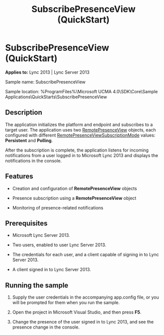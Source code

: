 ﻿---
title: SubscribePresenceView (QuickStart)
TOCTitle: SubscribePresenceView (QuickStart)
ms:assetid: 4a3d3894-80f2-4553-b719-25cc7fce92fc
ms:mtpsurl: https://msdn.microsoft.com/en-us/library/Dn454838(v=office.15)
ms:contentKeyID: 57103782
ms.date: 07/25/2014
mtps_version: v=office.15
---

# SubscribePresenceView (QuickStart)


**Applies to:** Lync 2013 | Lync Server 2013

 

Sample name: SubscribePresenceView

Sample location: %ProgramFiles%\\Microsoft UCMA 4.0\\SDK\\Core\\Sample Applications\\QuickStarts\\SubscribePresenceView

## Description

The application initializes the platform and endpoint and subscribes to a target user. The application uses two [RemotePresenceView](https://msdn.microsoft.com/en-us/library/hh381152\(v=office.15\)) objects, each configured with different [RemotePresenceViewSubscriptionMode](https://msdn.microsoft.com/en-us/library/hh381952\(v=office.15\)) values: **Persistent** and **Polling**.

After the subscription is complete, the application listens for incoming notifications from a user logged in to Microsoft Lync 2013 and displays the notifications in the console.

## Features

  - Creation and configuration of **RemotePresenceView** objects

  - Presence subscription using a **RemotePresenceView** object

  - Monitoring of presence-related notifications

## Prerequisites

  - Microsoft Lync Server 2013.

  - Two users, enabled to user Lync Server 2013.

  - The credentials for each user, and a client capable of signing in to Lync Server 2013.

  - A client signed in to Lync Server 2013.

## Running the sample

1.  Supply the user credentials in the accompanying app.config file, or you will be prompted for them when you run the sample.

2.  Open the project in Microsoft Visual Studio, and then press **F5**.

3.  Change the presence of the user signed in to Lync 2013, and see the presence change in the console.

